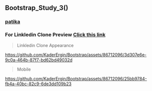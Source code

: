 ## Bootstrap_Study_3()
### [patika](https://academy.patika.dev/tr/profile)
### For Linkledin Clone Preview [Click this link](https://kaderergin.github.io/Bootstrap/Bootstrap_Study_3/) 
> Linkledin Clone Appearance

https://github.com/KaderErgin/Bootstrap/assets/86712096/3d307e6e-9c0a-464b-87f7-bd62bd49032d

> Mobile

https://github.com/KaderErgin/Bootstrap/assets/86712096/25bb9784-fb4a-40bc-82c9-6de3dd109b23



